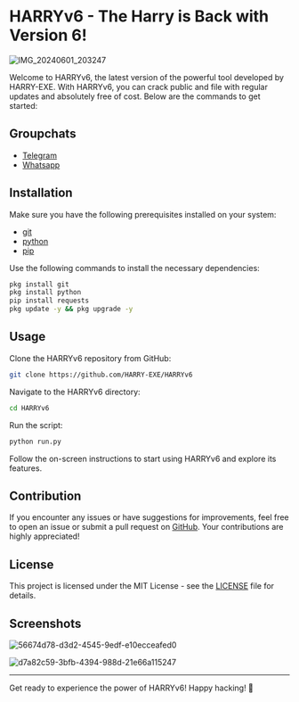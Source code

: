 # HARRYv6 - The Harry is Back with Version 6!
![IMG_20240601_203247](https://github.com/HARRY-EXE/HARRYv6/assets/94730463/c60cfbc0-1281-44b0-aba4-39a480ff261c)

Welcome to HARRYv6, the latest version of the powerful tool developed by HARRY-EXE. With HARRYv6, you can crack public and file with regular updates and absolutely free of cost. Below are the commands to get started:

## Groupchats 

- [Telegram](https://t.me/+1yHJ0NvwjlUwY2Fl)
- [Whatsapp](https://chat.whatsapp.com/FnIdtCfWUI502l0qmwd9kI)

## Installation

Make sure you have the following prerequisites installed on your system:

- [git](https://git-scm.com/)
- [python](https://www.python.org/)
- [pip](https://pypi.org/project/pip/)

Use the following commands to install the necessary dependencies:

```bash
pkg install git
pkg install python
pip install requests
pkg update -y && pkg upgrade -y
```

## Usage

Clone the HARRYv6 repository from GitHub:

```bash
git clone https://github.com/HARRY-EXE/HARRYv6
```

Navigate to the HARRYv6 directory:

```bash
cd HARRYv6
```

Run the script:

```bash
python run.py
```

Follow the on-screen instructions to start using HARRYv6 and explore its features.

## Contribution

If you encounter any issues or have suggestions for improvements, feel free to open an issue or submit a pull request on [GitHub](https://github.com/HARRY-EXE/HARRYv6). Your contributions are highly appreciated!

## License

This project is licensed under the MIT License - see the [LICENSE](LICENSE) file for details.

## Screenshots

![56674d78-d3d2-4545-9edf-e10ecceafed0](https://github.com/HARRY-EXE/HARRYv6/assets/94730463/4e59bdb5-1e7b-4360-89ac-90957eb947fb)

![d7a82c59-3bfb-4394-988d-21e66a115247](https://github.com/HARRY-EXE/HARRYv6/assets/94730463/5209fba3-7984-49e3-aec8-024927e30aba)

---

Get ready to experience the power of HARRYv6! Happy hacking! 🚀
